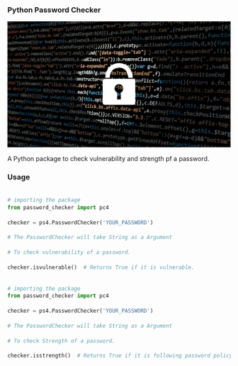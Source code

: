 ### Python Password Checker
![](Package_Banner.png)

A Python package to check vulnerability and strength pf a password.

### Usage

```python

# importing the package 
from password_checker import pc4

checker = ps4.PasswordChecker('YOUR_PASSWORD')

# The PasswordChecker will take String as a Argument

# To check vulnerability of a password.

checker.isvulnerable()  # Returns True if it is vulnerable.

```

```python

# importing the package 
from password_checker import pc4

checker = ps4.PasswordChecker('YOUR_PASSWORD')

# The PasswordChecker will take String as a Argument

# To check Strength of a password.

checker.isstrength()  # Returns True if it is following password policy.

```